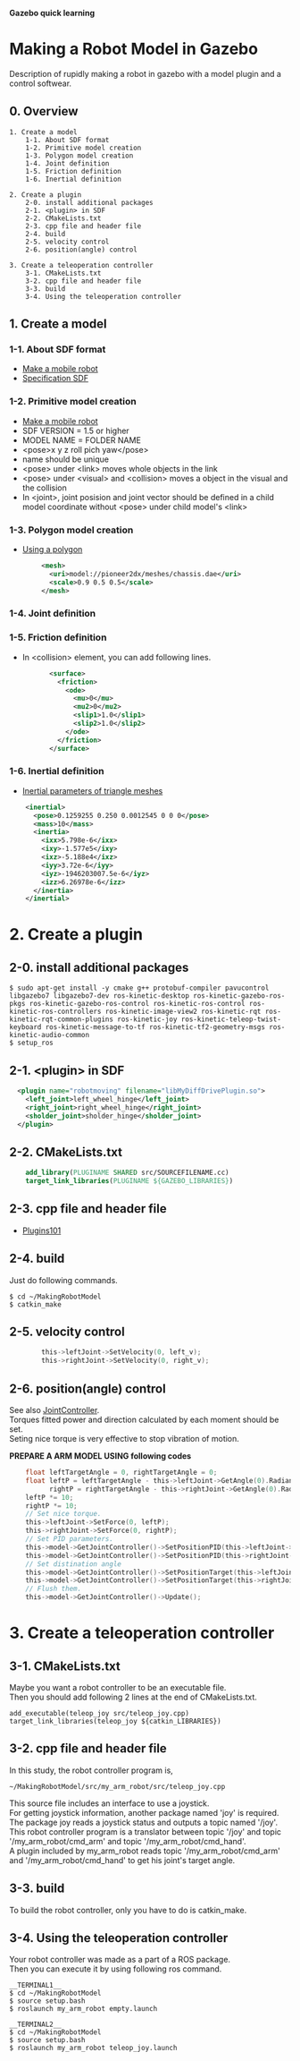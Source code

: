 __Gazebo quick learning__  
# Making a Robot Model in Gazebo  
Description of rupidly making a robot in gazebo with a model plugin and a control softwear.

## 0. Overview

    1. Create a model  
        1-1. About SDF format  
        1-2. Primitive model creation  
        1-3. Polygon model creation  
        1-4. Joint definition  
        1-5. Friction definition  
        1-6. Inertial definition   

    2. Create a plugin  
        2-0. install additional packages  
        2-1. <plugin> in SDF  
        2-2. CMakeLists.txt  
        2-3. cpp file and header file  
        2-4. build  
        2-5. velocity control
        2-6. position(angle) control

    3. Create a teleoperation controller  
        3-1. CMakeLists.txt  
        3-2. cpp file and header file  
        3-3. build  
        3-4. Using the teleoperation controller   

## 1. Create a model  

### 1-1. About SDF format  
* [Make a mobile robot](http://gazebosim.org/tutorials?tut=build_robot)  
* [Specification SDF](http://sdformat.org/spec?elem=geometry&ver=1.5)  

### 1-2. Primitive model creation  
* [Make a mobile robot](http://gazebosim.org/tutorials?tut=build_robot)  
* SDF VERSION = 1.5 or higher  
* MODEL NAME = FOLDER NAME  
* \<pose\>x y z roll pich yaw\<\/pose\>
* name should be unique
* \<pose\> under \<link\> moves whole objects in the link
* \<pose\> under \<visual\> and \<collision\> moves a object in the visual and the collision
* In \<joint\>, joint posision and joint vector should be defined in a child model coordinate without \<pose\> under child model's \<link\>

### 1-3. Polygon model creation  
* [Using a polygon](http://gazebosim.org/tutorials/?tut=attach_meshes)  

```xml
        <mesh>
          <uri>model://pioneer2dx/meshes/chassis.dae</uri>
          <scale>0.9 0.5 0.5</scale>
        </mesh>
```

### 1-4. Joint definition  

### 1-5. Friction definition  
* In \<collision\> element, you can add following lines.  

```xml
          <surface>
            <friction>
              <ode>
                <mu>0</mu>
                <mu2>0</mu2>
                <slip1>1.0</slip1>
                <slip2>1.0</slip2>
              </ode>
            </friction>
          </surface>
```

### 1-6. Inertial definition 
* [Inertial parameters of triangle meshes](http://gazebosim.org/tutorials?tut=inertia)

```xml
    <inertial>
      <pose>0.1259255 0.250 0.0012545 0 0 0</pose>
      <mass>10</mass>
      <inertia>
        <ixx>5.798e-6</ixx>
        <ixy>-1.577e5</ixy>
        <ixz>-5.188e4</ixz>
        <iyy>3.72e-6</iyy>
        <iyz>-1946203007.5e-6</iyz>
        <izz>6.26978e-6</izz>
      </inertia>
    </inertial>
```

# 2. Create a plugin  
## 2-0. install additional packages  
    $ sudo apt-get install -y cmake g++ protobuf-compiler pavucontrol libgazebo7 libgazebo7-dev ros-kinetic-desktop ros-kinetic-gazebo-ros-pkgs ros-kinetic-gazebo-ros-control ros-kinetic-ros-control ros-kinetic-ros-controllers ros-kinetic-image-view2 ros-kinetic-rqt ros-kinetic-rqt-common-plugins ros-kinetic-joy ros-kinetic-teleop-twist-keyboard ros-kinetic-message-to-tf ros-kinetic-tf2-geometry-msgs ros-kinetic-audio-common  
    $ setup_ros  

## 2-1. \<plugin\> in SDF  

```xml  
  <plugin name="robotmoving" filename="libMyDiffDrivePlugin.so">
    <left_joint>left_wheel_hinge</left_joint>
    <right_joint>right_wheel_hinge</right_joint>
    <sholder_joint>sholder_hinge</sholder_joint>
  </plugin>
```  

## 2-2. CMakeLists.txt  

```cmake
    add_library(PLUGINAME SHARED src/SOURCEFILENAME.cc)
    target_link_libraries(PLUGINAME ${GAZEBO_LIBRARIES})
```

## 2-3. cpp file and header file  
* [Plugins101](http://gazebosim.org/tutorials/?tut=plugins_hello_world)  

## 2-4. build  
Just do following commands.  

    $ cd ~/MakingRobotModel
    $ catkin_make

## 2-5. velocity control

```c
		this->leftJoint->SetVelocity(0, left_v);
		this->rightJoint->SetVelocity(0, right_v);
```

## 2-6. position(angle) control
See also [JointController](http://osrf-distributions.s3.amazonaws.com/gazebo/api/dev/classgazebo_1_1physics_1_1JointController.html).  
Torques fitted power and direction calculated by each moment should be set.  
Seting nice torque is very effective to stop vibration of motion.  

__PREPARE A ARM MODEL USING following codes__  

```c
    float leftTargetAngle = 0, rightTargetAngle = 0;
    float leftP = leftTargetAngle - this->leftJoint->GetAngle(0).Radian(),
          rightP = rightTargetAngle - this->rightJoint->GetAngle(0).Radian();
    leftP *= 10;
    rightP *= 10;
    // Set nice torque.  
    this->leftJoint->SetForce(0, leftP);
    this->rightJoint->SetForce(0, rightP);
    // Set PID parameters.  
    this->model->GetJointController()->SetPositionPID(this->leftJoint->GetScopedName(), common::PID(1, 0, 0));
    this->model->GetJointController()->SetPositionPID(this->rightJoint->GetScopedName(), common::PID(1, 0, 0));
    // Set distination angle
    this->model->GetJointController()->SetPositionTarget(this->leftJoint->GetScopedName(), leftTargetAngle); 
    this->model->GetJointController()->SetPositionTarget(this->rightJoint->GetScopedName(), rightTargetAngle); 
    // Flush them.
    this->model->GetJointController()->Update();

```

# 3. Create a teleoperation controller  

## 3-1. CMakeLists.txt  
Maybe you want a robot controller to be an executable file.  
Then you should add following 2 lines at the end of CMakeLists.txt.  

```
add_executable(teleop_joy src/teleop_joy.cpp)
target_link_libraries(teleop_joy ${catkin_LIBRARIES})
```

## 3-2. cpp file and header file  
In this study, the robot controller program is,  

    ~/MakingRobotModel/src/my_arm_robot/src/teleop_joy.cpp  

This source file includes an interface to use a joystick.  
For getting joystick information, another package named 'joy' is required.  
The package joy reads a joystick status and outputs a topic named '/joy'.  
This robot controller program is a translator between topic '/joy' and topic '/my_arm_robot/cmd_arm' and topic '/my_arm_robot/cmd_hand'.   
A plugin included by my_arm_robot reads topic '/my_arm_robot/cmd_arm' and '/my_arm_robot/cmd_hand' to get his joint's target angle.  

## 3-3. build  
To build the robot controller, only you have to do is catkin_make.  

## 3-4. Using the teleoperation controller   
Your robot controller was made as a part of a ROS package.  
Then you can execute it by using following ros command.  

    __TERMINAL1__  
    $ cd ~/MakingRobotModel  
    $ source setup.bash  
    $ roslaunch my_arm_robot empty.launch  

    __TERMINAL2__  
    $ cd ~/MakingRobotModel  
    $ source setup.bash  
    $ roslaunch my_arm_robot teleop_joy.launch  

